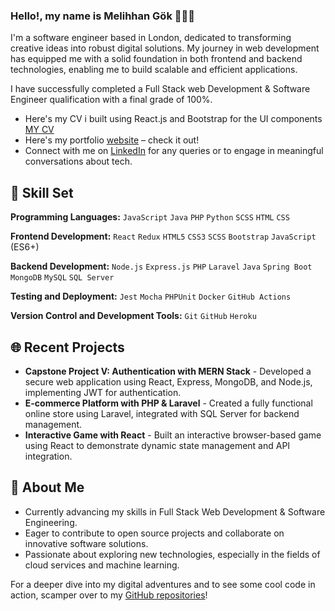 
### Hello!, my name is Melihhan Gök 🙋🏻‍♂️

I'm a software engineer based in London, dedicated to transforming creative ideas into robust digital solutions. My journey in web development has equipped me with a solid foundation in both frontend and backend technologies, enabling me to build scalable and efficient applications.

I have successfully completed a Full Stack web Development & Software Engineer qualification with a final grade of 100%.

- Here's my CV i built using React.js and Bootstrap for the UI components [MY CV](https://my-online-cv-1905.netlify.app)
- Here's my portfolio [website](https://melihhangok.wordpress.com) – check it out!
- Connect with me on [LinkedIn](http://linkedin.com/in/melihhan) for any queries or to engage in meaningful conversations about tech.

## 🚀 Skill Set

**Programming Languages:** 
`JavaScript` `Java` `PHP` `Python` `SCSS` `HTML` `CSS` 

**Frontend Development:** 
`React` `Redux` `HTML5` `CSS3` `SCSS` `Bootstrap` `JavaScript` (ES6+)

**Backend Development:** 
`Node.js` `Express.js` `PHP` `Laravel` `Java` `Spring Boot` `MongoDB` `MySQL` `SQL Server`

**Testing and Deployment:** 
`Jest` `Mocha` `PHPUnit` `Docker` `GitHub Actions`

**Version Control and Development Tools:** 
`Git` `GitHub` `Heroku`

## 🌐 Recent Projects

- **Capstone Project V: Authentication with MERN Stack** - Developed a secure web application using React, Express, MongoDB, and Node.js, implementing JWT for authentication.
- **E-commerce Platform with PHP & Laravel** - Created a fully functional online store using Laravel, integrated with SQL Server for backend management.
- **Interactive Game with React** - Built an interactive browser-based game using React to demonstrate dynamic state management and API integration.

## 👀 About Me

- Currently advancing my skills in Full Stack Web Development & Software Engineering.
- Eager to contribute to open source projects and collaborate on innovative software solutions.
- Passionate about exploring new technologies, especially in the fields of cloud services and machine learning.

For a deeper dive into my digital adventures and to see some cool code in action, scamper over to my [GitHub repositories](https://github.com/M311HAN?tab=repositories)!
